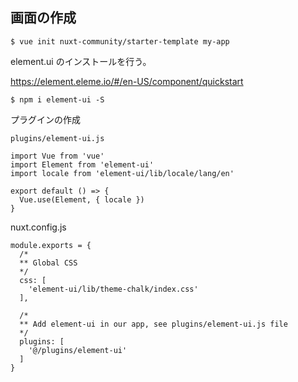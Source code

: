 ## 画面の作成


```
$ vue init nuxt-community/starter-template my-app
```

element.ui のインストールを行う。

https://element.eleme.io/#/en-US/component/quickstart

```
$ npm i element-ui -S
```

プラグインの作成

`plugins/element-ui.js`

```
import Vue from 'vue'
import Element from 'element-ui'
import locale from 'element-ui/lib/locale/lang/en'

export default () => {
  Vue.use(Element, { locale })
}
```

nuxt.config.js

```
module.exports = {
  /*
  ** Global CSS
  */
  css: [
    'element-ui/lib/theme-chalk/index.css'
  ],

  /*
  ** Add element-ui in our app, see plugins/element-ui.js file
  */
  plugins: [
    '@/plugins/element-ui'
  ]
}
```
